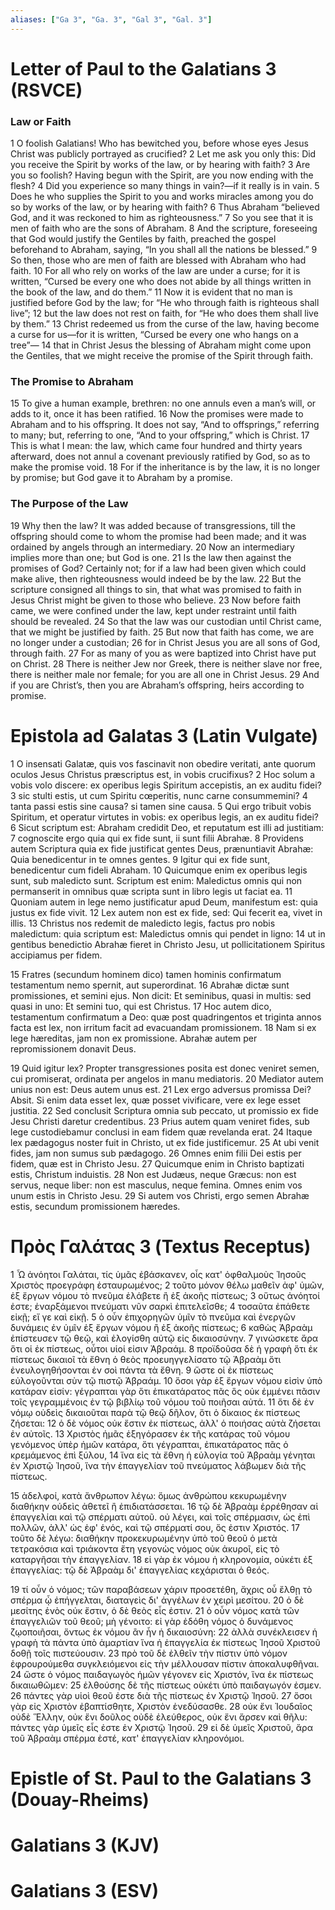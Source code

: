 ```yaml
---
aliases: ["Ga 3", "Ga. 3", "Gal 3", "Gal. 3"]
---
```



# Letter of Paul to the Galatians 3 (RSVCE)

### Law or Faith
1 O foolish Galatians! Who has bewitched you, before whose eyes Jesus Christ was publicly portrayed as crucified?
2 Let me ask you only this: Did you receive the Spirit by works of the law, or by hearing with faith?
3 Are you so foolish? Having begun with the Spirit, are you now ending with the flesh?
4 Did you experience so many things in vain?—if it really is in vain.
5 Does he who supplies the Spirit to you and works miracles among you do so by works of the law, or by hearing with faith?
6 Thus Abraham “believed God, and it was reckoned to him as righteousness.”
7 So you see that it is men of faith who are the sons of Abraham.
8 And the scripture, foreseeing that God would justify the Gentiles by faith, preached the gospel beforehand to Abraham, saying, “In you shall all the nations be blessed.”
9 So then, those who are men of faith are blessed with Abraham who had faith.
10 For all who rely on works of the law are under a curse; for it is written, “Cursed be every one who does not abide by all things written in the book of the law, and do them.”
11 Now it is evident that no man is justified before God by the law; for “He who through faith is righteous shall live”;
12 but the law does not rest on faith, for “He who does them shall live by them.”
13 Christ redeemed us from the curse of the law, having become a curse for us—for it is written, “Cursed be every one who hangs on a tree”—
14 that in Christ Jesus the blessing of Abraham might come upon the Gentiles, that we might receive the promise of the Spirit through faith.
### The Promise to Abraham
15 To give a human example, brethren: no one annuls even a man’s will, or adds to it, once it has been ratified.
16 Now the promises were made to Abraham and to his offspring. It does not say, “And to offsprings,” referring to many; but, referring to one, “And to your offspring,” which is Christ.
17 This is what I mean: the law, which came four hundred and thirty years afterward, does not annul a covenant previously ratified by God, so as to make the promise void.
18 For if the inheritance is by the law, it is no longer by promise; but God gave it to Abraham by a promise.
### The Purpose of the Law
19 Why then the law? It was added because of transgressions, till the offspring should come to whom the promise had been made; and it was ordained by angels through an intermediary.
20 Now an intermediary implies more than one; but God is one.
21 Is the law then against the promises of God? Certainly not; for if a law had been given which could make alive, then righteousness would indeed be by the law.
22 But the scripture consigned all things to sin, that what was promised to faith in Jesus Christ might be given to those who believe.
23 Now before faith came, we were confined under the law, kept under restraint until faith should be revealed.
24 So that the law was our custodian until Christ came, that we might be justified by faith.
25 But now that faith has come, we are no longer under a custodian;
26 for in Christ Jesus you are all sons of God, through faith.
27 For as many of you as were baptized into Christ have put on Christ.
28 There is neither Jew nor Greek, there is neither slave nor free, there is neither male nor female; for you are all one in Christ Jesus.
29 And if you are Christ’s, then you are Abraham’s offspring, heirs according to promise.


# Epistola ad Galatas 3 (Latin Vulgate)

1 O insensati Galatæ, quis vos fascinavit non obedire veritati, ante quorum oculos Jesus Christus præscriptus est, in vobis crucifixus?
2 Hoc solum a vobis volo discere: ex operibus legis Spiritum accepistis, an ex auditu fidei?
3 sic stulti estis, ut cum Spiritu cœperitis, nunc carne consummemini?
4 tanta passi estis sine causa? si tamen sine causa.
5 Qui ergo tribuit vobis Spiritum, et operatur virtutes in vobis: ex operibus legis, an ex auditu fidei?
6 Sicut scriptum est: Abraham credidit Deo, et reputatum est illi ad justitiam:
7 cognoscite ergo quia qui ex fide sunt, ii sunt filii Abrahæ.
8 Providens autem Scriptura quia ex fide justificat gentes Deus, prænuntiavit Abrahæ: Quia benedicentur in te omnes gentes.
9 Igitur qui ex fide sunt, benedicentur cum fideli Abraham.
10 Quicumque enim ex operibus legis sunt, sub maledicto sunt. Scriptum est enim: Maledictus omnis qui non permanserit in omnibus quæ scripta sunt in libro legis ut faciat ea.
11 Quoniam autem in lege nemo justificatur apud Deum, manifestum est: quia justus ex fide vivit.
12 Lex autem non est ex fide, sed: Qui fecerit ea, vivet in illis.
13 Christus nos redemit de maledicto legis, factus pro nobis maledictum: quia scriptum est: Maledictus omnis qui pendet in ligno:
14 ut in gentibus benedictio Abrahæ fieret in Christo Jesu, ut pollicitationem Spiritus accipiamus per fidem.

15 Fratres (secundum hominem dico) tamen hominis confirmatum testamentum nemo spernit, aut superordinat.
16 Abrahæ dictæ sunt promissiones, et semini ejus. Non dicit: Et seminibus, quasi in multis: sed quasi in uno: Et semini tuo, qui est Christus.
17 Hoc autem dico, testamentum confirmatum a Deo: quæ post quadringentos et triginta annos facta est lex, non irritum facit ad evacuandam promissionem.
18 Nam si ex lege hæreditas, jam non ex promissione. Abrahæ autem per repromissionem donavit Deus.

19 Quid igitur lex? Propter transgressiones posita est donec veniret semen, cui promiserat, ordinata per angelos in manu mediatoris.
20 Mediator autem unius non est: Deus autem unus est.
21 Lex ergo adversus promissa Dei? Absit. Si enim data esset lex, quæ posset vivificare, vere ex lege esset justitia.
22 Sed conclusit Scriptura omnia sub peccato, ut promissio ex fide Jesu Christi daretur credentibus.
23 Prius autem quam veniret fides, sub lege custodiebamur conclusi in eam fidem quæ revelanda erat.
24 Itaque lex pædagogus noster fuit in Christo, ut ex fide justificemur.
25 At ubi venit fides, jam non sumus sub pædagogo.
26 Omnes enim filii Dei estis per fidem, quæ est in Christo Jesu.
27 Quicumque enim in Christo baptizati estis, Christum induistis.
28 Non est Judæus, neque Græcus: non est servus, neque liber: non est masculus, neque femina. Omnes enim vos unum estis in Christo Jesu.
29 Si autem vos Christi, ergo semen Abrahæ estis, secundum promissionem hæredes.


# Πρὸς Γαλάτας 3 (Textus Receptus)

1 Ὦ ἀνόητοι Γαλάται, τίς ὑμᾶς ἐβάσκανεν, οἷς κατ' ὀφθαλμοὺς Ἰησοῦς Χριστὸς προεγράφη ἐσταυρωμένος;
2 τοῦτο μόνον θέλω μαθεῖν ἀφ' ὑμῶν, ἐξ ἔργων νόμου τὸ πνεῦμα ἐλάβετε ἢ ἐξ ἀκοῆς πίστεως;
3 οὕτως ἀνόητοί ἐστε; ἐναρξάμενοι πνεύματι νῦν σαρκὶ ἐπιτελεῖσθε;
4 τοσαῦτα ἐπάθετε εἰκῇ; εἴ γε καὶ εἰκῇ.
5 ὁ οὖν ἐπιχορηγῶν ὑμῖν τὸ πνεῦμα καὶ ἐνεργῶν δυνάμεις ἐν ὑμῖν ἐξ ἔργων νόμου ἢ ἐξ ἀκοῆς πίστεως;
6 καθὼς Ἀβραὰμ ἐπίστευσεν τῷ θεῷ, καὶ ἐλογίσθη αὐτῷ εἰς δικαιοσύνην.
7 γινώσκετε ἄρα ὅτι οἱ ἐκ πίστεως, οὗτοι υἱοί εἰσιν Ἀβραάμ.
8 προϊδοῦσα δὲ ἡ γραφὴ ὅτι ἐκ πίστεως δικαιοῖ τὰ ἔθνη ὁ θεὸς προευηγγελίσατο τῷ Ἀβραὰμ ὅτι ἐνευλογηθήσονται ἐν σοὶ πάντα τὰ ἔθνη.
9 ὥστε οἱ ἐκ πίστεως εὐλογοῦνται σὺν τῷ πιστῷ Ἀβραάμ.
10 ὅσοι γὰρ ἐξ ἔργων νόμου εἰσὶν ὑπὸ κατάραν εἰσίν: γέγραπται γὰρ ὅτι ἐπικατάρατος πᾶς ὃς οὐκ ἐμμένει πᾶσιν τοῖς γεγραμμένοις ἐν τῷ βιβλίῳ τοῦ νόμου τοῦ ποιῆσαι αὐτά.
11 ὅτι δὲ ἐν νόμῳ οὐδεὶς δικαιοῦται παρὰ τῷ θεῷ δῆλον, ὅτι ὁ δίκαιος ἐκ πίστεως ζήσεται:
12 ὁ δὲ νόμος οὐκ ἔστιν ἐκ πίστεως, ἀλλ' ὁ ποιήσας αὐτὰ ζήσεται ἐν αὐτοῖς.
13 Χριστὸς ἡμᾶς ἐξηγόρασεν ἐκ τῆς κατάρας τοῦ νόμου γενόμενος ὑπὲρ ἡμῶν κατάρα, ὅτι γέγραπται, ἐπικατάρατος πᾶς ὁ κρεμάμενος ἐπὶ ξύλου,
14 ἵνα εἰς τὰ ἔθνη ἡ εὐλογία τοῦ Ἀβραὰμ γένηται ἐν Χριστῷ Ἰησοῦ, ἵνα τὴν ἐπαγγελίαν τοῦ πνεύματος λάβωμεν διὰ τῆς πίστεως.

15 ἀδελφοί, κατὰ ἄνθρωπον λέγω: ὅμως ἀνθρώπου κεκυρωμένην διαθήκην οὐδεὶς ἀθετεῖ ἢ ἐπιδιατάσσεται.
16 τῷ δὲ Ἀβραὰμ ἐρρέθησαν αἱ ἐπαγγελίαι καὶ τῷ σπέρματι αὐτοῦ. οὐ λέγει, καὶ τοῖς σπέρμασιν, ὡς ἐπὶ πολλῶν, ἀλλ' ὡς ἐφ' ἑνός, καὶ τῷ σπέρματί σου, ὅς ἐστιν Χριστός.
17 τοῦτο δὲ λέγω: διαθήκην προκεκυρωμένην ὑπὸ τοῦ θεοῦ ὁ μετὰ τετρακόσια καὶ τριάκοντα ἔτη γεγονὼς νόμος οὐκ ἀκυροῖ, εἰς τὸ καταργῆσαι τὴν ἐπαγγελίαν.
18 εἰ γὰρ ἐκ νόμου ἡ κληρονομία, οὐκέτι ἐξ ἐπαγγελίας: τῷ δὲ Ἀβραὰμ δι' ἐπαγγελίας κεχάρισται ὁ θεός.

19 τί οὖν ὁ νόμος; τῶν παραβάσεων χάριν προσετέθη, ἄχρις οὗ ἔλθῃ τὸ σπέρμα ᾧ ἐπήγγελται, διαταγεὶς δι' ἀγγέλων ἐν χειρὶ μεσίτου.
20 ὁ δὲ μεσίτης ἑνὸς οὐκ ἔστιν, ὁ δὲ θεὸς εἷς ἐστιν.
21 ὁ οὖν νόμος κατὰ τῶν ἐπαγγελιῶν τοῦ θεοῦ; μὴ γένοιτο: εἰ γὰρ ἐδόθη νόμος ὁ δυνάμενος ζῳοποιῆσαι, ὄντως ἐκ νόμου ἂν ἦν ἡ δικαιοσύνη:
22 ἀλλὰ συνέκλεισεν ἡ γραφὴ τὰ πάντα ὑπὸ ἁμαρτίαν ἵνα ἡ ἐπαγγελία ἐκ πίστεως Ἰησοῦ Χριστοῦ δοθῇ τοῖς πιστεύουσιν.
23 πρὸ τοῦ δὲ ἐλθεῖν τὴν πίστιν ὑπὸ νόμον ἐφρουρούμεθα συγκλειόμενοι εἰς τὴν μέλλουσαν πίστιν ἀποκαλυφθῆναι.
24 ὥστε ὁ νόμος παιδαγωγὸς ἡμῶν γέγονεν εἰς Χριστόν, ἵνα ἐκ πίστεως δικαιωθῶμεν:
25 ἐλθούσης δὲ τῆς πίστεως οὐκέτι ὑπὸ παιδαγωγόν ἐσμεν.
26 πάντες γὰρ υἱοὶ θεοῦ ἐστε διὰ τῆς πίστεως ἐν Χριστῷ Ἰησοῦ.
27 ὅσοι γὰρ εἰς Χριστὸν ἐβαπτίσθητε, Χριστὸν ἐνεδύσασθε.
28 οὐκ ἔνι Ἰουδαῖος οὐδὲ Ἕλλην, οὐκ ἔνι δοῦλος οὐδὲ ἐλεύθερος, οὐκ ἔνι ἄρσεν καὶ θῆλυ: πάντες γὰρ ὑμεῖς εἷς ἐστε ἐν Χριστῷ Ἰησοῦ.
29 εἰ δὲ ὑμεῖς Χριστοῦ, ἄρα τοῦ Ἀβραὰμ σπέρμα ἐστέ, κατ' ἐπαγγελίαν κληρονόμοι.


# Epistle of St. Paul to the Galatians 3 (Douay-Rheims)


# Galatians 3 (KJV)


# Galatians 3 (ESV)

